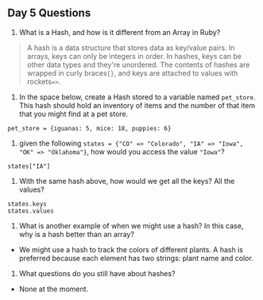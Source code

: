## Day 5 Questions

1. What is a Hash, and how is it different from an Array in Ruby?

  > A hash is a data structure that stores data as key/value pairs. In arrays, keys can only be integers in order. In hashes, keys can be other data types and they're unordered. The contents of hashes are wrapped in curly braces`{}`, and keys are attached to values with rockets`=>`.

1. In the space below, create a Hash stored to a variable named `pet_store`.  This hash should hold an inventory of items and the number of that item that you might find at a pet store.

  ```
  pet_store = {iguanas: 5, mice: 18, puppies: 6}
  ```

1. given the following `states = {"CO" => "Colorado", "IA" => "Iowa", "OK" => "Oklahoma"}`, how would you access the value `"Iowa"`?

  ```
  states["IA"]
  ```

1. With the same hash above, how would we get all the keys?  All the values?

  ```
  states.keys
  states.values
  ```

1. What is another example of when we might use a hash?  In this case, why is a hash better than an array?

  - We might use a hash to track the colors of different plants. A hash is preferred because each element has two strings: plant name and color.


1. What questions do you still have about hashes?

  - None at the moment.
